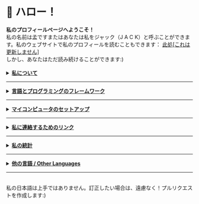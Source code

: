 <h1> 🍵 ハロー！ </h1>
<a><strong>私のプロフィールページへようこそ！</strong> <br>私の名前は孟ですまたはあなたは私をジャック（J A C K）と呼ぶことができます。私のウェブサイトで私のプロフィールを読むこともできます： <a href="https://exoad.github.io/exoad/mds/Main.html">此処[これは更新しません]</a>
  <br>しかし、あなたはただ読み続けることができます:)</a>
<br><br>
<details>
  <summary><strong><u>私について</u></strong></summary>
<h2>私という人間</h2>
<ul>
  <li><strong>競技プログラマー（コンピュータサイエンス）</strong> - USACO 銀部門、CodeForces、 GCJ、
    AtCoder、 など</li>
  <li><strong>主要なプログラミング言語: C</strong></li>
  <li><strong>これらを学ぶ: C++, Lisp</strong></li>
  <li><strong>私は高校生です</strong></li>
  <li><strong>私はソースコードから物を作ったり作ったりするのが大好きです</strong></li>
</ul>
</details>
<hr>
<details>
  <summary><strong><u>言語とプログラミングのフレームワーク</u></strong></summary>
<h2>言語とプログラミングのフレームワーク</h2>
<p>
  <a href="https://www.javascript.com/"><img
      src="https://img.shields.io/badge/JavaScript-F7DF1E?style=for-the-badge&logo=javascript&logoColor=black" alt=""
      srcset=""></a>
  <a href="https://www.oracle.com/java/technologies/"><img
      src="https://img.shields.io/badge/Java-007396?style=for-the-badge&logo=java&logoColor=white"></a>
  <a href="https://en.wikipedia.org/wiki/C_(programming_language)"><img
      src="https://img.shields.io/badge/C-A8B9CC?style=for-the-badge&logo=c&logoColor=white"></a>
  <a href="https://www.cplusplus.com/"><img
      src="https://img.shields.io/badge/C++-00599C?style=for-the-badge&logo=cplusplus&logoColor=white"></a>
  <a href="https://nodejs.org/en/"><img
      src="https://img.shields.io/badge/NodeJS-339933?style=for-the-badge&logo=node.js&logoColor=white"></a>
  <a href="https://clojure.org/"><img
      src="https://img.shields.io/badge/Clojure-5881D8?style=for-the-badge&logo=clojure&logoColor=white"></a>
  <a href="https://html.spec.whatwg.org/"><img
      src="https://img.shields.io/badge/HTML5-E34F26?style=for-the-badge&logo=html5&logoColor=white"></a>
  <a href="https://gradle.org/"><img
      src="https://img.shields.io/badge/Gradle-02303A?style=for-the-badge&logo=gradle&logoColor=white"></a>
  <a href="https://elixir-lang.org/"><img
      src="https://img.shields.io/badge/Elixir-4B275F?style=for-the-badge&logo=elixir&logoColor=white"></a>
  <a href="https://maven.apache.org/"><img
      src="https://img.shields.io/badge/Apache%20Maven-C71A36?style=for-the-badge&logo=apache%20maven&logoColor=white"></a>
  <a href="https://www.rust-lang.org/"><img
      src="https://img.shields.io/badge/Rust-000000?style=for-the-badge&logo=rust&logoColor=white"></a>
  <a href="https://crystal-lang.org/"><img
      src="https://img.shields.io/badge/Crystal-000000?style=for-the-badge&logo=crystal&logoColor=white"></a>
</p>
  </details>
<hr>
<details>
  <summary><strong><u>マイコンピュータのセットアップ</u></strong></summary>
<h2>マイコンピュータのセットアップ</h2>
<ul>
  <li><strong>OS: </strong>Manjaro, Arch</li>
  <li><strong>WM: </strong>i3, BSPWM, PLASMA</li>
  <li><strong>終端: </strong>Kitty, Alacritty</li>
  <li><strong>私のコーディング設定: <br>
      <a href="https://code.visualstudio.com/"><img
          src="https://img.shields.io/badge/Visual_Studio_Code-0078D4?style=for-the-badge&logo=visual%20studio%20code&logoColor=white"></a>
      <a href="https://www.jetbrains.com/clion/"><img
          src="https://img.shields.io/badge/CLion-000000?style=for-the-badge&logo=clion&logoColor=white"></a>
      <a href="https://www.gnu.org/software/emacs/"><img
          src="https://img.shields.io/badge/GNU%20Emacs-7F5AB6?style=for-the-badge&logo=gnu%20emacs&logoColor=white"></a>
    </strong>
</ul>
</details>
<hr>
<details>
  <summary><strong><u>私に連絡するためのリンク</u></strong></summary>
<h2>Socials</h2>
<p>
  <a href="https://discord.gg/PbJQRT9zQ8"><img
      src="https://img.shields.io/badge/Discord%20Server-5865F2?style=for-the-badge&logo=discord&logoColor=white"></a>
  <a href="http://exoad.github.io/exoad"><img src="https://img.shields.io/badge/Website-00B265?style=for-the-badge"></a>
  <a href="https://www.reddit.com/user/Chunkyfungus123"><img
      src="https://img.shields.io/badge/u/Chunkyfungus123-FF4500?style=for-the-badge&logo=reddit&logoColor=white"></a>
</p>
</details>
<hr>
<details>
  <summary><strong><u>私の統計</u></strong></summary>
<h2>私の統計</h2>
<p>
  <img src="https://github-readme-stats.vercel.app/api?username=exoad&show_icons=true&theme=calm">
  <img src="https://github-readme-stats.vercel.app/api/top-langs/?username=exoad&layout=compact&theme=calm">
</p>
  </details>
<hr>
<details>
  <summary><strong><u>他の言語 / Other  Languages</u></strong></summary>
  <h2>他の言語での私のプロフィール</h2>
  <a href="https://github.com/exoad/exoad/blob/main/README.md">英 / English</a>
  <br>
  <a href="https://github.com/exoad/exoad/blob/main/README_JP.md">日語 / Japanese</a>
</details>
<hr>
<br>
<footer>私の日本語は上手ではありません。訂正したい場合は、遠慮なく！プルリクエストを作成します:)</footer>

